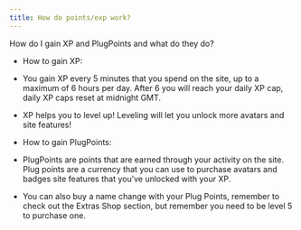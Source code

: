 ```yaml
---
title: How do points/exp work?
---
```

How do I gain XP and PlugPoints and what do they do?

* How to gain XP:
 * You gain XP every 5 minutes that you spend on the site, up to a maximum of 6 hours per day. After 6 you will reach your daily XP cap, daily XP caps reset at midnight GMT.
 * XP helps you to level up! Leveling will let you unlock more avatars and site features!
 

* How to gain PlugPoints:
 * PlugPoints are points that are earned through your activity on the site. Plug points are a currency that you can use to purchase avatars and badges site features that you’ve unlocked with your XP.
 * You can also buy a name change with your Plug Points, remember to check out the Extras Shop section, but remember you need to be level 5 to purchase one.

